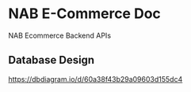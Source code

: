 # NAB E-Commerce Doc
NAB Ecommerce Backend APIs


## Database Design
https://dbdiagram.io/d/60a38f43b29a09603d155dc4